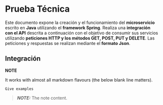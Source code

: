 # Prueba Técnica

Este documento expone la creación y el funcionamiento del **microservicio** escrito en **Java** utilizando el **framework Spring**. Realiza una **integración con el API** descrita a continuación con el objetivo de consumir sus servicios utilizando **peticiones HTTP y los métodos GET, POST, PUT y DELETE**. Las peticiones y respuestas se realizan mediante el **formato Json**.

## Integración

**NOTE**

It works with almost all markdown flavours (the below blank line matters).

```
Give examples
```
> **_NOTE:_**  The note content.
